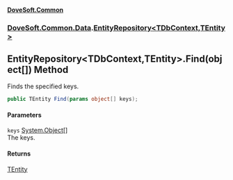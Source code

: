 #### [DoveSoft.Common](./index.md 'index')
### [DoveSoft.Common.Data](./DoveSoft-Common-Data.md 'DoveSoft.Common.Data').[EntityRepository&lt;TDbContext,TEntity&gt;](./DoveSoft-Common-Data-EntityRepository-TDbContext_TEntity-.md 'DoveSoft.Common.Data.EntityRepository&lt;TDbContext,TEntity&gt;')
## EntityRepository&lt;TDbContext,TEntity&gt;.Find(object[]) Method
Finds the specified keys.  
```csharp
public TEntity Find(params object[] keys);
```
#### Parameters
<a name='DoveSoft-Common-Data-EntityRepository-TDbContext_TEntity--Find(object--)-keys'></a>
`keys` [System.Object](https://docs.microsoft.com/en-us/dotnet/api/System.Object 'System.Object')[[]](https://docs.microsoft.com/en-us/dotnet/api/System.Array 'System.Array')  
The keys.  
  
#### Returns
[TEntity](./DoveSoft-Common-Data-EntityRepository-TDbContext_TEntity-.md#DoveSoft-Common-Data-EntityRepository-TDbContext_TEntity--TEntity 'DoveSoft.Common.Data.EntityRepository&lt;TDbContext,TEntity&gt;.TEntity')  
  
